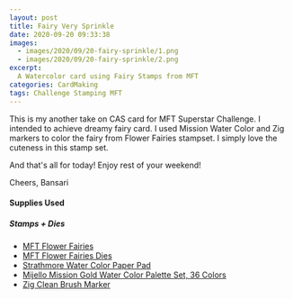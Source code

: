 ```yaml
---
layout: post
title: Fairy Very Sprinkle
date: 2020-09-20 09:33:38
images: 
  - images/2020/09/20-fairy-sprinkle/1.png
  - images/2020/09/20-fairy-sprinkle/2.png
excerpt:
  A Watercolor card using Fairy Stamps from MFT
categories: CardMaking
tags: Challenge Stamping MFT
---
```


This is my another take on CAS card for MFT Superstar Challenge. I intended to achieve dreamy fairy card. I used Mission Water Color and Zig markers to color the fairy from Flower Fairies stampset. I simply love the cuteness in this stamp set. 

And that's all for today! Enjoy rest of your weekend! 

Cheers,
Bansari

#### Supplies Used

##### Stamps + Dies
 - [MFT Flower Fairies](!https://mftstamps.com/products/flower-fairies)
 - [MFT Flower Fairies Dies](!https://mftstamps.com/products/flower-fairies-die-namics)
 - [Strathmore Water Color Paper Pad](!https://amz.run/3qkV)
 - [Mijello Mission Gold Water Color Palette Set, 36 Colors](!https://amz.run/3qmL)
 - [Zig Clean Brush Marker](!https://amz.run/3qmK)
 